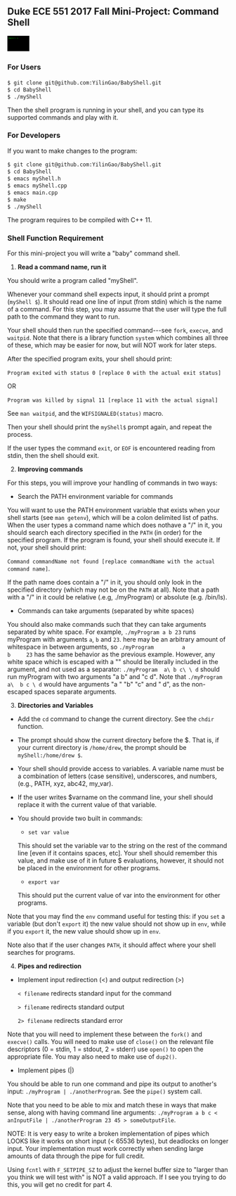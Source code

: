## Duke ECE 551 2017 Fall Mini-Project: Command Shell

<img src="shell_icon.png" alt="icon" style="width: 50px;"/>

### For Users

```
$ git clone git@github.com:YilinGao/BabyShell.git
$ cd BabyShell
$ ./myShell
```

Then the shell program is running in your shell, and you can type its supported commands and play with it.

### For Developers

If you want to make changes to the program:

```
$ git clone git@github.com:YilinGao/BabyShell.git
$ cd BabyShell
$ emacs myShell.h
$ emacs myShell.cpp
$ emacs main.cpp
$ make
$ ./myShell
```
The program requires to be compiled with C++ 11.

### Shell Function Requirement

For this mini-project you will write a "baby" command shell.

1. **Read a command name, run it**

You should write a program called "myShell".

Whenever your command shell expects input, it should print a prompt (`myShell $`). It should read one line of input (from stdin) which is the name of a command. For this step, you may assume that the user will type the full path to the command they want to run.

Your shell should then run the specified command---see `fork`, `execve`, and `waitpid`. Note that there is a library function `system` which combines all three of these, which may be easier for now, but will NOT work for later steps.

After the specified program exits, your shell should print:

  `Program exited with status 0 [replace 0 with the actual exit status]`

  OR

  `Program was killed by signal 11 [replace 11 with the actual signal]`

See `man waitpid`, and the `WIFSIGNALED(status)` macro.

Then your shell should print the `myShell$` prompt again, and repeat the process.

If the user types the command `exit`, or `EOF` is encountered reading from stdin, then the shell should exit.

2. **Improving commands**

For this steps, you will improve your handling of commands in two ways:
  * Search the PATH environment variable for commands

  You will want to use the PATH environment variable that exists when your shell starts (see `man getenv`), which will be a colon delimited list of paths.  When the user types a command name which does nothave a "/" in it, you should search each directory specified in the `PATH` (in order) for the specified program. If the program is found, your shell should execute it.  If not, your shell should print:

  `Command commandName not found [replace commandName with the actual command name]`.

  If the path name does contain a "/" in it, you should only look in the specified directory (which may not be on the `PATH` at all).  Note that a path with a "/" in it could be relative (.e.g, ./myProgram) or absolute (e.g. /bin/ls).

  * Commands can take arguments (separated by white spaces)

  You should also make commands such that they can take arguments separated by white space. For example, `./myProgram a b 23` runs myProgram with arguments `a`, `b` and `23`. here may be an arbitrary amount of whitespace in between arguments, so `./myProgram         a               b     23` has the same behavior as the previous example. However, any white space which is escaped with a "\" should be literally included in the argument, and not used as a separator: `./myProgram  a\ b c\ \ d` should run myProgram with two arguments "a b" and "c  d". Note that `./myProgram a\  b c \ d`  would have arguments "a " "b" "c" and " d", as the non-escaped spaces separate arguments.


3. **Directories and Variables**
  * Add the `cd` command to change the current directory. See the `chdir` function.
  * The prompt should show the current directory before the $. That is, if your current directory is `/home/drew`, the prompt should be `myShell:/home/drew $`.
  * Your shell should provide access to variables. A variable name must be a combination of letters (case sensitive), underscores, and numbers, (e.g., PATH, xyz, abc42, my_var).
  * If the user writes $varname on the command line, your shell should replace it with the current value of that variable.
  * You should provide two built in commands:
    * `set var value`

    This should set the variable var to the string on the rest of the command line [even if it contains spaces, etc]. Your shell should remember this value, and make use of it in future $ evaluations, however, it should not be placed in the environment for other programs.
    * `export var`

    This should put the current value of var into the environment for other programs.

  Note that you may find the `env` command useful for testing this: if you `set` a variable (but don't `export` it) the new value should not show up in `env`, while if you `export` it, the new value should show up in `env`.

  Note also that if the user changes `PATH`, it should affect where your shell searches for programs.

4. **Pipes and redirection**
  * Implement input redirection (<) and output redirection (>)

     `< filename`   redirects standard input for the command

     `> filename`   redirects standard output

     `2> filename`  redirects standard error

   Note that you will need to implement these between the `fork()` and `execve()` calls.  You will need to make use of `close()` on the relevant file descriptors (0 = stdin, 1 = stdout, 2 = stderr) use `open()` to open the appropriate file. You may also need to make use of `dup2()`.

  * Implement pipes (|)

  You should be able to run one command and pipe its output to another's input: `./myProgram | ./anotherProgram`. See the `pipe()` system call.

  Note that you need to be able to mix and match these in ways that make sense, along with having command line arguments: `./myProgram a b c < anInputFile | ./anotherProgram 23 45 > someOutputFile`.

  NOTE: It is very easy to write a broken implementation of pipes which LOOKS like it works on short input (< 65536 bytes), but deadlocks on longer input. Your implementation must work correctly when sending large amounts of data through the pipe for full credit.

  Using `fcntl` with `F_SETPIPE_SZ` to adjust the kernel buffer size to "larger than you think we will test with" is NOT a valid approach. If I see you trying to do this, you will get no credit for part 4.
